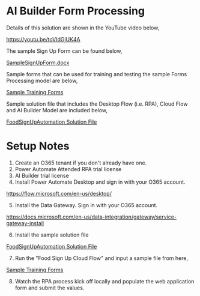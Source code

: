 # AI Builder Form Processing
Details of this solution are shown in the YouTube video below,

https://youtu.be/toVIdGjUK4A

The sample Sign Up Form can be found below,

[SampleSignUpForm.docx](files/SampleSignUpForm.docx)

Sample forms that can be used for training and testing the sample Forms Processing model are below,

[Sample Training Forms](files/SampleForms)

Sample solution file that includes the Desktop Flow (i.e. RPA), Cloud Flow and AI Builder Model are included below,

[FoodSignUpAutomation Solution File](files/FoodSignUpAutomation_1_0_0_4.zip)

# Setup Notes
1. Create an O365 tenant if you don't already have one.
2. Power Automate Attended RPA trial license
3. AI Builder trial license
4. Install Power Automate Desktop and sign in with your O365 account.

https://flow.microsoft.com/en-us/desktop/

5. Install the Data Gateway.  Sign in with your O365 account.

https://docs.microsoft.com/en-us/data-integration/gateway/service-gateway-install

6. Install the sample solution file

[FoodSignUpAutomation Solution File](files/FoodSignUpAutomation_1_0_0_4.zip)

7. Run the "Food Sign Up Cloud Flow" and input a sample file from here,

[Sample Training Forms](files/SampleForms)

8.  Watch the RPA process kick off locally and populate the web application form and submit the values.